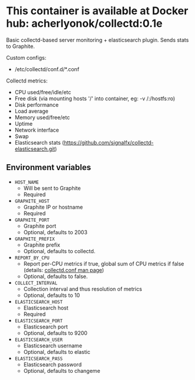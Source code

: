 This container is available at Docker hub: acherlyonok/collectd:0.1e
=======================

Basic collectd-based server monitoring + elasticsearch plugin. Sends stats to Graphite.

Custom configs:

* /etc/collectd/conf.d/*.conf

Collectd metrics:

* CPU used/free/idle/etc
* Free disk (via mounting hosts '/' into container, eg: -v /:/hostfs:ro)
* Disk performance
* Load average
* Memory used/free/etc
* Uptime
* Network interface
* Swap
* Elasticsearch stats (https://github.com/signalfx/collectd-elasticsearch.git)

Environment variables
---------------------

* `HOST_NAME`
  - Will be sent to Graphite
  - Required
* `GRAPHITE_HOST`
  - Graphite IP or hostname
  - Required
* `GRAPHITE_PORT`
  - Graphite port
  - Optional, defaults to 2003
* `GRAPHITE_PREFIX`
  - Graphite prefix
  - Optional, defaults to collectd.
* `REPORT_BY_CPU`
  - Report per-CPU metrics if true, global sum of CPU metrics if false (details: [collectd.conf man page](https://collectd.org/documentation/manpages/collectd.conf.5.shtml#plugin_cpu))
  - Optional, defaults to false.
* `COLLECT_INTERVAL`
  - Collection interval and thus resolution of metrics
  - Optional, defaults to 10
* `ELASTICSEARCH_HOST`
  - Elasticsearch host
  - Required
* `ELASTICSEARCH_PORT`
  - Elasticsearch port
  - Optional, defaults to 9200
* `ELASTICSEARCH_USER`
  - Elasticsearch username
  - Optional, defaults to elastic
* `ELASTICSEARCH_PASS`
  - Elasticsearch password
  - Optional, defaults to changeme